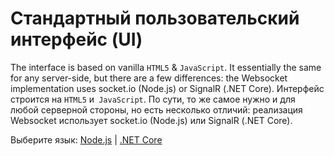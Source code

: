 # Стандартный пользовательский интерфейс (UI)

The interface is based on vanilla `HTML5` & `JavaScript`. It essentially the same for any server-side, but there are a few differences: the Websocket implementation uses socket.io (Node.js) or SignalR (.NET Core). Интерфейс строится на `HTML5` и` JavaScript`. По сути, то же самое нужно и для любой серверной стороны, но есть несколько отличий: реализация Websocket использует socket.io (Node.js) или SignalR (.NET Core).

Выберите язык: [Node.js](designautomation/html/nodejs.md) | [.NET Core](designautomation/html/netcore.md)
